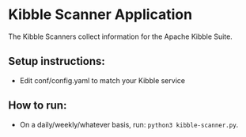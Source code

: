 # Kibble Scanner Application
The Kibble Scanners collect information for the Apache Kibble Suite.

## Setup instructions:

 - Edit conf/config.yaml to match your Kibble service

## How to run:

 - On a daily/weekly/whatever basis, run: `python3 kibble-scanner.py`.
 

